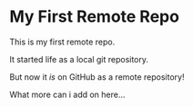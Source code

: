 # My First Remote Repo

This is my first remote repo.

It started life as a local git repository.

But now it *is* on GitHub as a remote repository!

What more can i add on here...

